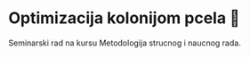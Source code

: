# Optimizacija kolonijom pcela :bee:

Seminarski rad na kursu Metodologija strucnog i naucnog rada. 
